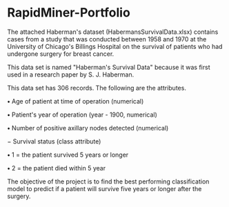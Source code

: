 # RapidMiner-Portfolio

The attached Haberman's dataset (HabermansSurvivalData.xlsx) contains cases from a study that was conducted between 1958 and 1970 at the University of Chicago's Billings Hospital on the survival of patients who had undergone surgery for breast cancer.

This data set is named "Haberman's Survival Data" because it was first used in a research paper by S. J. Haberman.

This data set has 306 records. The following are the attributes.

**•**	Age of patient at time of operation (numerical)

**•**	Patient's year of operation (year - 1900, numerical)

**•**	Number of positive axillary nodes detected (numerical)

− Survival status (class attribute)

**•**	1 = the patient survived 5 years or longer

**•**	2 = the patient died within 5 year

The objective of the project is to find the best performing classification model to predict if a patient will survive five years or longer after the surgery.
